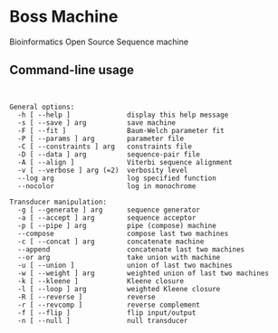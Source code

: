 # Boss Machine
Bioinformatics Open Source Sequence machine


## Command-line usage

<pre><code>

General options:
  -h [ --help ]              display this help message
  -s [ --save ] arg          save machine
  -F [ --fit ]               Baum-Welch parameter fit
  -P [ --params ] arg        parameter file
  -C [ --constraints ] arg   constraints file
  -D [ --data ] arg          sequence-pair file
  -A [ --align ]             Viterbi sequence alignment
  -v [ --verbose ] arg (=2)  verbosity level
  --log arg                  log specified function
  --nocolor                  log in monochrome

Transducer manipulation:
  -g [ --generate ] arg      sequence generator
  -a [ --accept ] arg        sequence acceptor
  -p [ --pipe ] arg          pipe (compose) machine
  --compose                  compose last two machines
  -c [ --concat ] arg        concatenate machine
  --append                   concatenate last two machines
  --or arg                   take union with machine
  -u [ --union ]             union of last two machines
  -w [ --weight ] arg        weighted union of last two machines
  -k [ --kleene ]            Kleene closure
  -l [ --loop ] arg          weighted Kleene closure
  -R [ --reverse ]           reverse
  -r [ --revcomp ]           reverse complement
  -f [ --flip ]              flip input/output
  -n [ --null ]              null transducer

</code></pre>
